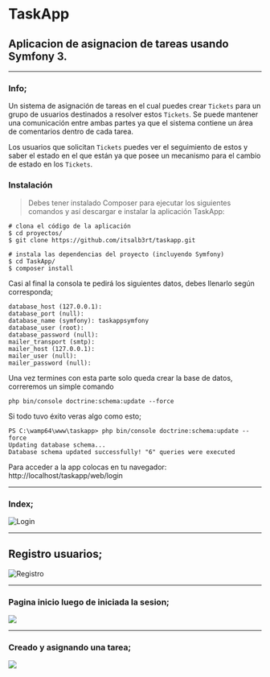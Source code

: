 # TaskApp

## Aplicacion de asignacion de tareas usando Symfony 3.
---
### Info;

Un sistema de asignación de tareas en el cual puedes crear `Tickets` para un grupo de usuarios destinados a resolver estos `Tickets`. Se puede mantener una comunicación entre ambas partes ya que el sistema contiene un área de comentarios dentro de cada tarea.

Los usuarios que solicitan `Tickets` puedes ver el seguimiento de estos y saber el estado en el que están ya que posee un mecanismo para el cambio de estado en los `Tickets`.

### Instalación

> Debes tener instalado Composer para ejecutar los siguientes comandos y así descargar e instalar la aplicación TaskApp:

    # clona el código de la aplicación
    $ cd proyectos/
    $ git clone https://github.com/itsalb3rt/taskapp.git
    
    # instala las dependencias del proyecto (incluyendo Symfony)
    $ cd TaskApp/
    $ composer install
    
Casi al final la consola te pedirá los siguientes datos, debes llenarlo según corresponda;

    database_host (127.0.0.1):
    database_port (null):
    database_name (symfony): taskappsymfony
    database_user (root):
    database_password (null):
    mailer_transport (smtp):
    mailer_host (127.0.0.1):
    mailer_user (null):
    mailer_password (null):
    
Una vez termines con esta parte solo queda crear la base de datos, correremos un simple comando

    php bin/console doctrine:schema:update --force
    
Si todo tuvo éxito veras algo como esto;

    PS C:\wamp64\www\taskapp> php bin/console doctrine:schema:update --force
    Updating database schema...
    Database schema updated successfully! "6" queries were executed

Para acceder a la app colocas en tu navegador: http://localhost/taskapp/web/login

---

### Index;
![Login](https://i.imgur.com/qzHOA1W.jpg)

---
## Registro usuarios;
![Registro](https://i.imgur.com/Z5zj2V3.jpg)

---

### Pagina inicio luego de iniciada la sesion;

![](https://i.imgur.com/kaAUaY8.jpg)

---

### Creado y asignando una tarea;

![](https://i.imgur.com/XRuv4uE.jpg)
